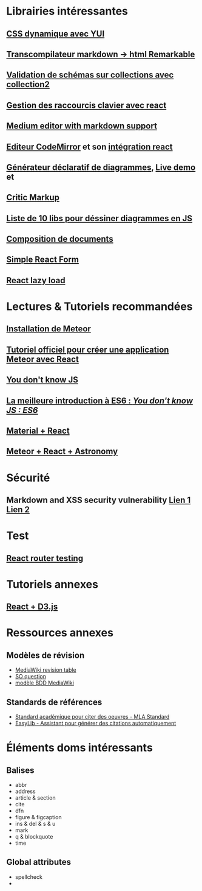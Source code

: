 # Librairies intéressantes

## [CSS dynamique avec YUI](http://yuilibrary.com/yui/docs/stylesheet/)

## [Transcompilateur markdown -> html Remarkable](https://github.com/jonschlinkert/remarkable)

## [Validation de schémas sur collections avec collection2](https://github.com/aldeed/meteor-collection2)

## [Gestion des raccourcis clavier avec react](https://github.com/Chrisui/react-hotkeys)

## [Medium editor with markdown support](http://ionicabizau.github.io/medium-editor-markdown/)

## [Editeur CodeMirror](https://codemirror.net/doc/manual.html#api) et son [intégration react](https://github.com/JedWatson/react-md-editor)

## [Générateur déclaratif de diagrammes](https://github.com/knsv/mermaid), [Live demo](http://knsv.github.io/mermaid/live_editor/) et 

## [Critic Markup](http://criticmarkup.com/)

## [Liste de 10 libs pour déssiner diagrammes en JS](http://modeling-languages.com/javascript-drawing-libraries-diagrams/)

## [Composition de documents](https://atmospherejs.com/reywood/publish-composite)

## [Simple React Form](https://github.com/nicolaslopezj/simple-react-form)

## [React lazy load](https://www.npmjs.com/package/react-lazy-load)


# Lectures & Tutoriels recommandées 

## [Installation de Meteor](https://www.meteor.com/install)

## [Tutoriel officiel pour créer une application Meteor avec React](https://www.meteor.com/tutorials/react/creating-an-app)

## [You don't know JS](https://github.com/getify/You-Dont-Know-JS/blob/master/es6%20&%20beyond/ch1.md)

## [La meilleure introduction à ES6 : *You don't know JS : ES6*](https://github.com/getify/You-Dont-Know-JS/blob/master/es6%20&%20beyond/ch8.md)

## [Material + React](http://www.material-ui.com/)

## [Meteor + React + Astronomy](https://github.com/JesperWe/simple-todos-react-astro)


# Sécurité 

## Markdown and XSS security vulnerability [Lien 1](https://michelf.ca/blog/2010/markdown-and-xss/) [Lien 2](https://github.com/showdownjs/showdown/wiki/Markdown's-XSS-Vulnerability-%28and-how-to-mitigate-it%29)

# Test

## [React router testing](https://github.com/reactjs/react-router/blob/master/docs/guides/testing.md)

# Tutoriels annexes

## [React + D3.js](http://nicolashery.com/integrating-d3js-visualizations-in-a-react-app/)

# Ressources annexes

## Modèles de révision 

- [MediaWiki revision table](https://www.mediawiki.org/wiki/Manual:Revision_table)
- [SO question](http://stackoverflow.com/questions/1219608/how-does-one-store-history-of-edits-effectively)
- [modèle BDD MediaWiki](https://upload.wikimedia.org/wikipedia/commons/f/f7/MediaWiki_1.24.1_database_schema.svg)

## Standards de références 

- [Standard académique pour citer des oeuvres - MLA Standard](https://en.wikipedia.org/wiki/MLA_Handbook_for_Writers_of_Research_Papers)
- [EasyLib - Assistant pour générer des citations automatiquement](http://www.easybib.com/cite/)

# Éléments doms intéressants

## Balises

- abbr 
- address
- article & section
- cite
- dfn
- figure & figcaption
- ins & del & s & u
- mark
- q & blockquote
- time

## Global attributes

- spellcheck
- 

